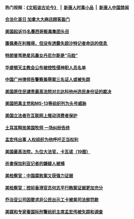 #### 热门视频：[《文昭谈古论今》](https://github.com/gfw-breaker/wenzhao/blob/master/README.md?t=10180933) &nbsp;|&nbsp; [新唐人时事小品](https://github.com/gfw-breaker/ntdtv-comedy/blob/master/README.md?t=10180933) &nbsp;|&nbsp; [新唐人中国禁闻](https://github.com/gfw-breaker/ntdtv-news/blob/master/README.md?t=10180933)

#### [合法化首日 加拿大大麻店顾客盈门](../pages/zvyyieoqvp/4617848.md?t=10180933) 

#### [美国起诉15名墨西哥贩毒集团头目](../pages/zvyyieoqvp/4617470.md?t=10180933) 

#### [蓬佩奥在利雅得，但没有透露失踪沙特记者命运的信息 ](../pages/zvyyieoqvp/4616400.md?t=10180933) 

#### [特朗普骂艳星风暴女丹尼尔斯是“马脸”](../pages/zvyyieoqvp/4616283.md?t=10180933) 

#### [华盛顿天主教会公布被控性侵神职人员名单](../pages/zvyyieoqvp/4616067.md?t=10180933) 

#### [中国广州律师告警察羞辱案三名证人或被失踪](../pages/zvyyieoqvp/4615369.md?t=10180933) 

#### [美国原住民谴责最高法院对北达科他州选民身份证的裁决](../pages/zvyyieoqvp/4614715.md?t=10180933) 

#### [美国把真主党和MS-13等组织列为头号威胁](../pages/zvyyieoqvp/4614418.md?t=10180933) 

#### [美国立法者在互联网上推动消费者保护](../pages/zvyyieoqvp/4611606.md?t=10180933) 

#### [土耳其释放美国牧师 一场纠纷告终](../pages/zvyyieoqvp/4611557.md?t=10180933) 

#### [孟宏伟出事  人权组织为他呼吁正当权利](../pages/zvyyieoqvp/4609886.md?t=10180933) 

#### [美国最高法院，九位大法官，卡瓦诺（19图）](../pages/zvyyieoqvp/4605718.md?t=10180933) 

#### [杀害保加利亚记者的嫌疑人被捕](../pages/zvyyieoqvp/4608275.md?t=10180933) 

#### [美检察官：中国腐败案又获强力证据](../pages/zvyyieoqvp/4608157.md?t=10180933) 

#### [美检察官：控前香港官员何志平行贿案证据更加充分](../pages/zvyyieoqvp/4607100.md?t=10180933) 

#### [乔治亚公司因要求非公民出示工卡被美司法部罚款](../pages/zvyyieoqvp/4607046.md?t=10180933) 

#### [美媒和专家看国际刑警组织主席孟宏伟被失踪和调查](../pages/zvyyieoqvp/4604909.md?t=10180933) 


